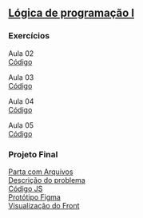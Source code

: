 ## [Lógica de programação I](02-Logica)
### Exercícios

Aula 02  
[Código](02-Logica/aula-02/exercicios) 

Aula 03  
[Código](02-Logica/aula-03/exercicios)

Aula 04  
[Código](02-Logica/aula-04/exercicios/exercicios-metodos.js)

Aula 05  
[Código](02-Logica/aula-05/exercicios/exercicio.js)



### Projeto Final  
[Parta com Arquivos](02-Logica/projeto-final)  
[Descrição do problema](02-Logica/projeto-final.md)  
[Código JS](02-Logica/projeto-final/projeto-final.js)  
[Protótipo Figma](https://www.figma.com/file/FuuGqeC3e2v25YGsvCpEUD/Untitled?type=design&node-id=0%3A1&mode=design&t=7evPizCRPDyqH8TB-1)  
[Visualização do Front](https://machadinhacega.github.io/Santander_Coders_2023_Front-End/02-Logica/projeto-final/)